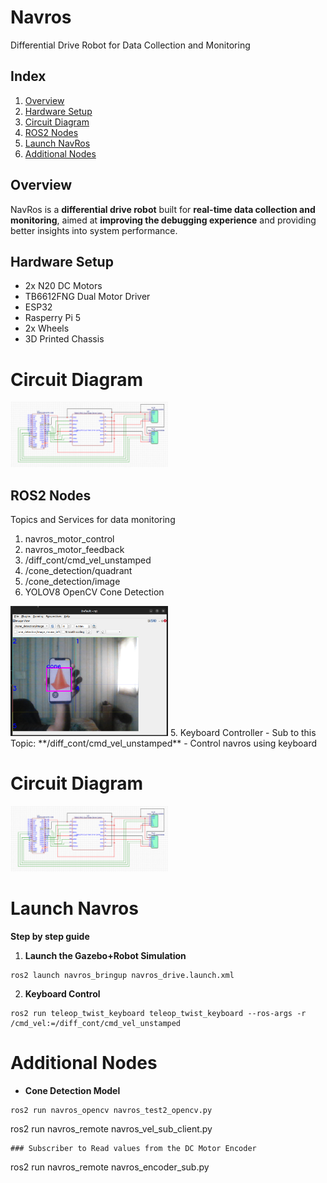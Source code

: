 # Navros
Differential Drive Robot for Data Collection and Monitoring

## Index
1. [Overview](#overview)
2. [Hardware Setup](#hardware-setup)
3. [Circuit Diagram](#circuit-diagram)
4. [ROS2 Nodes](#ros2-nodes)
5. [Launch NavRos](#launch-navros)
6. [Additional Nodes](#additional-nodes)

## Overview
NavRos is a **differential drive robot** built for **real-time data collection and monitoring**, aimed at **improving the debugging experience** and providing better insights into system performance.

## Hardware Setup
- 2x N20 DC Motors
- TB6612FNG Dual Motor Driver
- ESP32
- Rasperry Pi 5
- 2x Wheels
- 3D Printed Chassis

# Circuit Diagram
<img src="images/circuit_diagram.png" width="50%" />

## ROS2 Nodes
Topics and Services for data monitoring
1. navros_motor_control
2. navros_motor_feedback
3. /diff_cont/cmd_vel_unstamped
4. /cone_detection/quadrant
5. /cone_detection/image
6. YOLOV8 OpenCV Cone Detection

<img src="https://github.com/omom77/NavRos/blob/cb0c5e8dab49c8249e7086d39273cd6f7c4299f5/images/cone_detected.png" width="50%"/>
5. Keyboard Controller
- Sub to this Topic: **/diff_cont/cmd_vel_unstamped**
- Control navros using keyboard

  # Circuit Diagram
  <img src="images/circuit_diagram.png" width="50%" />

# Launch Navros
**Step by step guide**
1. **Launch the Gazebo+Robot Simulation**
```
ros2 launch navros_bringup navros_drive.launch.xml 
```
2. **Keyboard Control**
```
ros2 run teleop_twist_keyboard teleop_twist_keyboard --ros-args -r /cmd_vel:=/diff_cont/cmd_vel_unstamped
```
# Additional Nodes
- **Cone Detection Model**
```
ros2 run navros_opencv navros_test2_opencv.py
```
ros2 run navros_remote navros_vel_sub_client.py 
```
### Subscriber to Read values from the DC Motor Encoder
```
ros2 run navros_remote navros_encoder_sub.py
```
